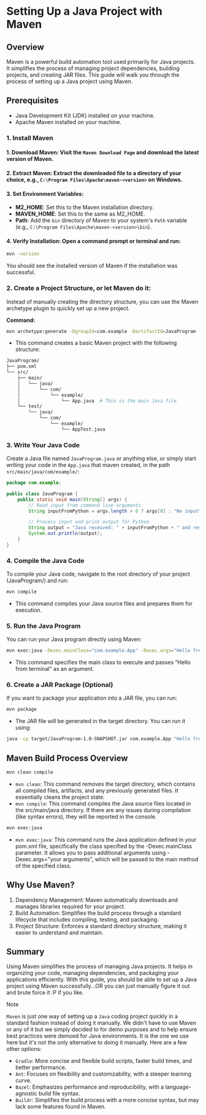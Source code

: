 # Setting Up a Java Project with Maven
## Overview
Maven is a powerful build automation tool used primarily for Java projects. It simplifies the process of managing project dependencies, building projects, and creating JAR files. This guide will walk you through the process of setting up a Java project using Maven.

## Prerequisites
- Java Development Kit (JDK) installed on your machine.
- Apache Maven installed on your machine.
### 1. Install Maven
#### 1. Download Maven: Visit the `Maven Download Page` and download the latest version of Maven.

#### 2. Extract Maven: Extract the downloaded file to a directory of your choice, e.g., `C:\Program Files\Apache\maven-<version>` on Windows.

#### 3. Set Environment Variables:

- **M2_HOME**: Set this to the Maven installation directory.
- **MAVEN_HOME**: Set this to the same as M2_HOME.
- **Path**: Add the `bin` directory of Maven to your system's `Path` variable (e.g., `C:\Program Files\Apache\maven-<version>\bin`).
#### 4. Verify Installation: Open a command prompt or terminal and run:

```bash
mvn -version
```
You should see the installed version of Maven if the installation was successful.

### 2. Create a Project Structure, or let Maven do it:
Instead of manually creating the directory structure, you can use the Maven archetype plugin to quickly set up a new project.

**Command:**
```bash
mvn archetype:generate -DgroupId=com.example -DartifactId=JavaProgram -DarchetypeArtifactId=maven-archetype-quickstart -DinteractiveMode=false
```
- This command creates a basic Maven project with the following structure:
```bash
JavaProgram/
├── pom.xml
└── src/
    ├── main/
    │   └── java/
    │       └── com/
    │           └── example/
    │               └── App.java  # This is the main Java file
    └── test/
        └── java/
            └── com/
                └── example/
                    └── AppTest.java
```
### 3. Write Your Java Code
Create a Java file named `JavaProgram.java` or anything else, or simply start writing your code in the `App.java` that maven created, in the path `src/main/java/com/example/`:

```java
package com.example;

public class JavaProgram {
    public static void main(String[] args) {
        // Read input from command line arguments
        String inputFromPython = args.length > 0 ? args[0] : "No input";

        // Process input and print output for Python
        String output = "Java received: " + inputFromPython + " and responds with a hello!";
        System.out.println(output);
    }
}
```

### 4. Compile the Java Code
To compile your Java code, navigate to the root directory of your project (JavaProgram/) and run:

```bash
mvn compile
```
- This command compiles your Java source files and prepares them for execution.
### 5. Run the Java Program
You can run your Java program directly using Maven:

```bash
mvn exec:java -Dexec.mainClass="com.example.App" -Dexec.args="Hello from terminal"
```
- This command specifies the main class to execute and passes "Hello from terminal" as an argument.
### 6. Create a JAR Package (Optional)
If you want to package your application into a JAR file, you can run:

```bash
mvn package
```
- The JAR file will be generated in the target directory. You can run it using:
```bash
java -cp target/JavaProgram-1.0-SNAPSHOT.jar com.example.App "Hello from terminal!"
```

## Maven Build Process Overview
```bash
mvn clean compile
```
- `mvn clean`: This command removes the target directory, which contains all compiled files, artifacts, and any previously generated files. It essentially cleans the project state.  
- `mvn compile`: This command compiles the Java source files located in the src/main/java directory. If there are any issues during compilation (like syntax errors), they will be reported in the console.
```bash
mvn exec:java
```
- `mvn exec:java`: This command runs the Java application defined in your pom.xml file, specifically the class specified by the -Dexec.mainClass parameter. It allows you to pass additional arguments using -Dexec.args="your arguments", which will be passed to the main method of the specified class.
## Why Use Maven?
1. Dependency Management: Maven automatically downloads and manages libraries required for your project.
2. Build Automation: Simplifies the build process through a standard lifecycle that includes compiling, testing, and packaging.
3. Project Structure: Enforces a standard directory structure, making it easier to understand and maintain.
## Summary

Using Maven simplifies the process of managing Java projects. It helps in organizing your code, managing dependencies, and packaging your applications efficiently. With this guide, you should be able to set up a Java project using Maven successfully...OR you can just manually figure it out and brute force it :P if you like.

>[!NOTE]
> `Maven` is just one way of setting up a `Java` coding project quickly in a standard fashion instead of doing it manually. We didn't have to use Maven or any of it but we simply decided to for demo purposes and to help ensure best practices were demoed for Java environments. It is the one we use here but it's not the only alternative to doing it manually. Here are a few other options:
>
> - `Gradle`: More concise and flexible build scripts, faster build times, and better performance.
> - `Ant`: Focuses on flexibility and customizability, with a steeper learning curve.
> - `Bazel`: Emphasizes performance and reproducibility, with a language-agnostic build file syntax.
> - `Buildr`: Simplifies the build process with a more concise syntax, but may lack some features found in Maven.
